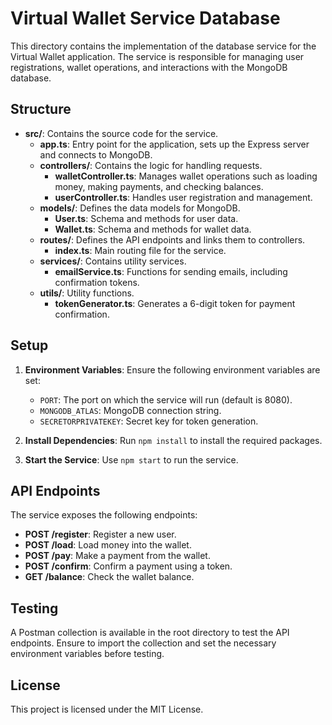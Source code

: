# Virtual Wallet Service Database

This directory contains the implementation of the database service for the Virtual Wallet application. The service is responsible for managing user registrations, wallet operations, and interactions with the MongoDB database.

## Structure

- **src/**: Contains the source code for the service.
  - **app.ts**: Entry point for the application, sets up the Express server and connects to MongoDB.
  - **controllers/**: Contains the logic for handling requests.
    - **walletController.ts**: Manages wallet operations such as loading money, making payments, and checking balances.
    - **userController.ts**: Handles user registration and management.
  - **models/**: Defines the data models for MongoDB.
    - **User.ts**: Schema and methods for user data.
    - **Wallet.ts**: Schema and methods for wallet data.
  - **routes/**: Defines the API endpoints and links them to controllers.
    - **index.ts**: Main routing file for the service.
  - **services/**: Contains utility services.
    - **emailService.ts**: Functions for sending emails, including confirmation tokens.
  - **utils/**: Utility functions.
    - **tokenGenerator.ts**: Generates a 6-digit token for payment confirmation.

## Setup

1. **Environment Variables**: Ensure the following environment variables are set:
   - `PORT`: The port on which the service will run (default is 8080).
   - `MONGODB_ATLAS`: MongoDB connection string.
   - `SECRETORPRIVATEKEY`: Secret key for token generation.

2. **Install Dependencies**: Run `npm install` to install the required packages.

3. **Start the Service**: Use `npm start` to run the service.

## API Endpoints

The service exposes the following endpoints:

- **POST /register**: Register a new user.
- **POST /load**: Load money into the wallet.
- **POST /pay**: Make a payment from the wallet.
- **POST /confirm**: Confirm a payment using a token.
- **GET /balance**: Check the wallet balance.

## Testing

A Postman collection is available in the root directory to test the API endpoints. Ensure to import the collection and set the necessary environment variables before testing.

## License

This project is licensed under the MIT License.